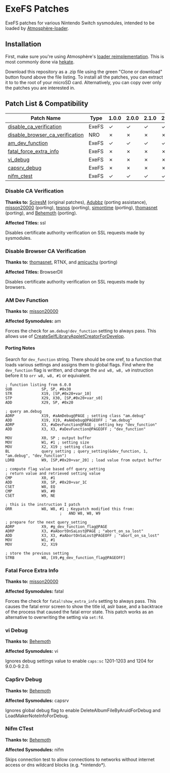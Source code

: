 # ExeFS Patches

ExeFS patches for various Nintendo Switch sysmodules, intended to be loaded by [Atmosphère-loader](https://github.com/Atmosphere-NX/Atmosphere/tree/master/stratosphere/loader).

## Installation

First, make sure you're using Atmosphère's [loader reimplementation](https://github.com/Atmosphere-NX/Atmosphere/tree/master/stratosphere/loader).
This is most commonly done via [hekate](https://github.com/CTCaer/hekate).

Download this repository as a .zip file using the green "Clone or download" button found above the file listing.
To install all the patches, you can extract it to to the root of your microSD card. Alternatively, you can copy
over only the patches you are interested in.

## Patch List & Compatibility

| Patch Name | Type | 1.0.0 | 2.0.0 | 2.1.0 | 2.2.0 | 2.3.0 | 3.0.0 | 3.0.1 | 3.0.2 | 4.0.0 | 4.0.1 | 4.1.0 | 5.0.0 | 5.0.1 | 5.0.2 | 5.1.0 | 6.0.0 | 6.0.1 | 6.1.0 | 6.2.0 | 7.0.0 | 7.0.1 | 8.0.0 | 8.0.1 | 8.1.0 | 9.0.0 | 9.0.1 | 9.2.0 | 10.0.0 | 11.0.0 | 11.0.1 | 12.0.0 | 12.0.1 | 12.0.2 | 12.0.3 | 12.1.0 |
| --- | --- | --- | --- | --- | --- | --- | --- | --- | --- | --- | --- | --- | --- | --- | --- | --- | --- | --- | --- | --- | --- | --- | --- | --- | --- | --- | --- | --- | --- | --- | --- | --- | --- | --- | --- | --- |
| [disable_ca_verification](#disable-ca-verification) | ExeFS | ✓ | ✓ | ✓ | ✓ | ✓ | ✓ | ✓ | ✓ | ✓ | ✓ | ✓ | ✓ | ✓ | ✓ | ✓ | ✓ | ✓ | ✓ | ✓ | ✓ | ✓ | ✓ | ✓ | ✓ | ✓ | ✓ | ✓ | ✓ | ✓ | ✓ | ✓ | ✓ | ✗ | ✓ | ✓ | 
| [disable_browser_ca_verification](#disable-browser-ca-verification) | NRO | ✗ | ✗ | ✗ | ✗ | ✗ | ✗ | ✗ | ✗ | ✗ | ✗ | ✗ | ✗ | ✗ | ✗ | ✗ | ✗ | ✗ | ✗ | ✗ | ✗ | ✗ | ✓ | ✓ | ✓ | ✓ | ✓ | ✓ | ✓ | ✓ | ✓ | ✓ | ✓ | ✓ | ✓ | ✓ | 
| [am_dev_function](#am-dev-function) | ExeFS | ✓ | ✓ | ✓ | ✓ | ✓ | ✓ | ✓ | ✓ | ✓ | ✓ | ✓ | ✓ | ✓ | ✓ | ✓ | ✓ | ✓ | ✓ | ✓ | ✗ | ✗ | ✗ | ✗ | ✗ | ✗ | ✗ | ✗ | ✗ | ✗ | ✗ | ✗ | ✗ | ✗ | ✗ | ✗ |
| [fatal_force_extra_info](#fatal-force-extra-info) | ExeFS | ✗ | ✗ | ✗ | ✗ | ✗ | ✗ | ✗ | ✗ | ✗ | ✗ | ✗ | ✓ | ✓ | ✓ | ✗ | ✗ | ✗ | ✗ | ✗ | ✗ | ✗ | ✗ | ✗ | ✗ | ✗ | ✗ | ✗ | ✗ | ✗ | ✗ | ✗ | ✗ | ✗ | ✗ | ✗ |
| [vi_debug](#vi-debug) | ExeFS | ✗ | ✗ | ✗ | ✗ | ✗ | ✓ | ✓ | ✓ | ✓ | ✓ | ✓ | ✓ | ✓ | ✓ | ✓ | ✓ | ✓ | ✓ | ✓ | ✓ | ✓ | ✓ | ✓ | ✓ | ✓ | ✓ | ✓ | ✓ | ✗ | ✗ | ✗ | ✗ | ✗ | ✗ | ✗ |
| [capsrv_debug](#capsrv-debug) | ExeFS | ✗ | ✗ | ✗ | ✗ | ✗ | ✗ | ✗ | ✗ | ✗ | ✗ | ✗ | ✗ | ✗ | ✗ | ✗ | ✗ | ✗ | ✗ | ✗ | ✗ | ✗ | ✗ | ✗ | ✗ | ✓ | ✓ | ✓ | ✓ | ✗ | ✗ | ✗ | ✗ | ✗ | ✗ | ✗ |
| [nifm_ctest](#nifm-ctest) | ExeFS | ✓ | ✓ | ✓ | ✓ | ✓ | ✓ | ✓ | ✓ | ✓ | ✓ | ✓ | ✓ | ✓ | ✓ | ✓ | ✓ | ✓ | ✓ | ✓ | ✓ | ✓ | ✓ | ✓ | ✓ | ✓ | ✓ | ✓ | ✓ | ✓ | ✓ | ? | ? | ? | ? | ? |

### Disable CA Verification

**Thanks to:** [SciresM](https://github.com/SciresM) (original patches), [Adubbz](https://github.com/Adubbz) (porting assistance), [misson20000](https://github.com/misson20000) (porting), [tesnos](https://github.com/tesnos) (porting), [simontime](https://github.com/simontime) (porting), [thomasnet](https://github.com/thomasnet-mc) (porting), and [Behemoth](https://github.com/HookedBehemoth) (porting).

**Affected Titles:** ssl

Disables certificate authority verification on SSL requests made by sysmodules.

### Disable Browser CA Verification

**Thanks to:** [thomasnet](https://github.com/thomasnet-mc), RTNX, and [amicuchu](https://github.com/amicuchu) (porting)

**Affected Titles:** BrowserDll

Disables certificate authority verification on SSL requests made by browsers.

### AM Dev Function

**Thanks to:** [misson20000](https://github.com/misson20000)

**Affected Sysmodules:** am

Forces the check for `am.debug!dev_function` setting to always pass. This allows use of [CreateSelfLibraryAppletCreatorForDevelop](https://reswitched.github.io/SwIPC/ifaces.html#nn::am::service::IAllSystemAppletProxiesService(400)).

#### Porting Notes

Search for `dev_function` string. There should be one xref, to a function that loads various settings and assigns them to global flags.
Find where the `dev_function` flag is written, and change the `and w8, w8, w9` instruction before it to `orr w8, w8, #1` or equivalent.

```
; function listing from 6.0.0
SUB             SP, SP, #0x30
STR             X19, [SP,#0x20+var_10]
STP             X29, X30, [SP,#0x20+var_s0]
ADD             X29, SP, #0x20

; query am.debug
ADRP            X19, #aAmDebug@PAGE ; setting class "am.debug"
ADD             X19, X19, #aAmDebug@PAGEOFF ; "am.debug"
ADRP            X3, #aDevFunction@PAGE ; setting key "dev_function"
ADD             X3, X3, #aDevFunction@PAGEOFF ; "dev_function"

MOV             X0, SP ; output buffer
MOV             W1, #1 ; setting size
MOV             X2, X19 ; setting class
BL              query_setting ; query_setting(&dev_function, 1, "am.debug", "dev_function")
LDRB            W9, [SP,#0x20+var_20] ; load value from output buffer

; compute flag value based off query_setting
; return value and retrieved setting value
CMP             X0, #1
ADD             X0, SP, #0x20+var_1C
CSET            W8, EQ
CMP             W9, #0
CSET            W9, NE

; this is the instruction I patch
ORR             W8, W8, #1 ; Keypatch modified this from:
                        ;   AND W8, W8, W9

; prepare for the next query_setting
ADRP            X9, #g_dev_function_flag@PAGE
ADRP            X3, #aAbortOnSaLost@PAGE ; "abort_on_sa_lost"
ADD             X3, X3, #aAbortOnSaLost@PAGEOFF ; "abort_on_sa_lost"
MOV             W1, #1
MOV             X2, X19

; store the previous setting
STRB            W8, [X9,#g_dev_function_flag@PAGEOFF]
```

### Fatal Force Extra Info

**Thanks to:** [misson20000](https://github.com/misson20000)

**Affected Sysmodules:** fatal

Forces the check for `fatal!show_extra_info` setting to always pass. This causes the fatal error screen to show the title id, aslr base, and a backtrace of the process that caused the fatal error state.
This patch works as an alternative to overwriting the setting via `set:fd`.

### vi Debug

**Thanks to:** [Behemoth](https://github.com/HookedBehemoth)

**Affected Sysmodules:** vi

Ignores debug settings value to enable `caps:sc` 1201-1203 and 1204 for 9.0.0-9.2.0.

### CapSrv Debug

**Thanks to:** [Behemoth](https://github.com/HookedBehemoth)

**Affected Sysmodules:** capsrv

Ignores global debug flag to enable DeleteAlbumFileByAruidForDebug and LoadMakerNoteInfoForDebug.

### Nifm CTest

**Thanks to:** [Behemoth](https://github.com/HookedBehemoth)

**Affected Sysmodules:** nifm

Skips connection test to allow connections to networks without internet access or dns wildcard blocks (e.g. \*nintendo\*).
